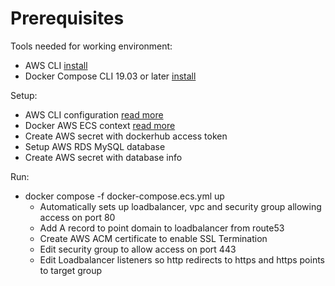 # Prerequisites

Tools needed for working environment:

- AWS CLI [install](https://aws.amazon.com/cli/)
- Docker Compose CLI 19.03 or later [install](https://docs.docker.com/cloud/ecs-integration/)


Setup:

- AWS CLI configuration [read more](https://docs.aws.amazon.com/cli/latest/userguide/cli-configure-quickstart.html)
- Docker AWS ECS context [read more](https://docs.docker.com/cloud/ecs-integration/)
- Create AWS secret with dockerhub access token
- Setup AWS RDS MySQL database
- Create AWS secret with database info

Run:

- docker compose -f docker-compose.ecs.yml up
  - Automatically sets up loadbalancer, vpc and security group allowing access on port 80
  - Add A record to point domain to loadbalancer from route53
  - Create AWS ACM certificate to enable SSL Termination
  - Edit security group to allow access on port 443
  - Edit Loadbalancer listeners so http redirects to https and https points to target group

